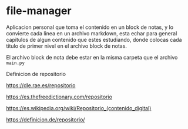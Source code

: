 # file-manager

Aplicacion personal que toma el contenido en un block de notas, y lo convierte cada linea en un archivo markdown, esta echar para general capitulos de algun contenido que estes estudiando, donde colocas cada titulo de primer nivel en el archivo block de notas.

El archivo block de nota debe estar en la misma carpeta que el archivo `main.py`


Definicion de repositorio

https://dle.rae.es/repositorio

https://es.thefreedictionary.com/repositorio

https://es.wikipedia.org/wiki/Repositorio_(contenido_digital)

https://definicion.de/repositorio/
